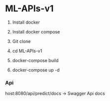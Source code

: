 # ML-APIs-v1
1. Install docker 

2. Install docker compose

3. Git clone <repo>

4. cd ML-APIs-v1

5. docker-compose build

6. docker-compose up -d 

### Api
host:8080/api/predict/docs -> Swagger Api docs 

